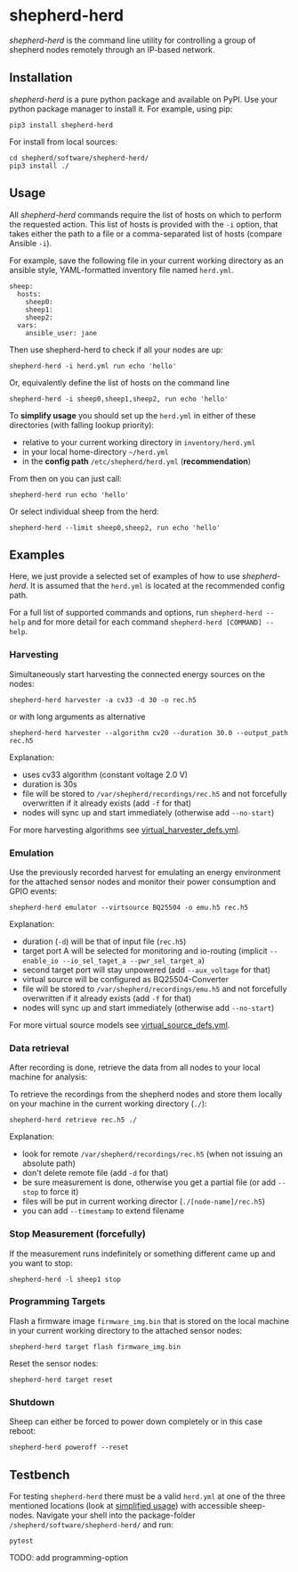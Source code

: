# shepherd-herd

*shepherd-herd* is the command line utility for controlling a group of shepherd nodes remotely through an IP-based network.


## Installation

*shepherd-herd* is a pure python package and available on PyPI.
Use your python package manager to install it.
For example, using pip:

```Shell
pip3 install shepherd-herd
```

For install from local sources:

```Shell
cd shepherd/software/shepherd-herd/
pip3 install ./
```

## Usage

All *shepherd-herd* commands require the list of hosts on which to perform the requested action.
This list of hosts is provided with the `-i` option, that takes either the path to a file or a comma-separated list of hosts (compare Ansible `-i`).

For example, save the following file in your current working directory as an ansible style, YAML-formatted inventory file named `herd.yml`.

```
sheep:
  hosts:
    sheep0:
    sheep1:
    sheep2:
  vars:
    ansible_user: jane
```

Then use shepherd-herd to check if all your nodes are up:

```Shell
shepherd-herd -i herd.yml run echo 'hello'
```

Or, equivalently define the list of hosts on the command line

```Shell
shepherd-herd -i sheep0,sheep1,sheep2, run echo 'hello'
```

To **simplify usage** you should set up the `herd.yml` in either of these directories (with falling lookup priority):

- relative to your current working directory in `inventory/herd.yml`
- in your local home-directory `~/herd.yml`
- in the **config path** `/etc/shepherd/herd.yml` (**recommendation**)

From then on you can just call:

```Shell
shepherd-herd run echo 'hello'
```

Or select individual sheep from the herd:

```Shell
shepherd-herd --limit sheep0,sheep2, run echo 'hello'
```

## Examples

Here, we just provide a selected set of examples of how to use *shepherd-herd*. It is assumed that the `herd.yml` is located at the recommended config path.

For a full list of supported commands and options, run ```shepherd-herd --help``` and for more detail for each command ```shepherd-herd [COMMAND] --help```.

### Harvesting

Simultaneously start harvesting the connected energy sources on the nodes:

```Shell
shepherd-herd harvester -a cv33 -d 30 -o rec.h5
```

or with long arguments as alternative

```Shell
shepherd-herd harvester --algorithm cv20 --duration 30.0 --output_path rec.h5
```

Explanation:

- uses cv33 algorithm (constant voltage 2.0 V)
- duration is 30s
- file will be stored to `/var/shepherd/recordings/rec.h5` and not forcefully overwritten if it already exists (add `-f` for that)
- nodes will sync up and start immediately (otherwise add `--no-start`)

For more harvesting algorithms see [virtual_harvester_defs.yml](https://github.com/orgua/shepherd/blob/main/software/python-package/shepherd/virtual_harvester_defs.yml).

### Emulation

Use the previously recorded harvest for emulating an energy environment for the attached sensor nodes and monitor their power consumption and GPIO events:

```Shell
shepherd-herd emulator --virtsource BQ25504 -o emu.h5 rec.h5
```

Explanation:

- duration (`-d`) will be that of input file (`rec.h5`)
- target port A will be selected for monitoring and io-routing (implicit `--enable_io --io_sel_taget_a --pwr_sel_target_a`)
- second target port will stay unpowered (add `--aux_voltage` for that)
- virtual source will be configured as BQ25504-Converter
- file will be stored to `/var/shepherd/recordings/emu.h5` and not forcefully overwritten if it already exists (add `-f` for that)
- nodes will sync up and start immediately (otherwise add `--no-start`)

For more virtual source models see [virtual_source_defs.yml](https://github.com/orgua/shepherd/blob/main/software/python-package/shepherd/virtual_source_defs.yml).

### Data retrieval

After recording is done, retrieve the data from all nodes to your local machine for analysis:

To retrieve the recordings from the shepherd nodes and store them locally on your machine in the current working directory (`./`):

```Shell
shepherd-herd retrieve rec.h5 ./
```

Explanation:

- look for remote `/var/shepherd/recordings/rec.h5` (when not issuing an absolute path)
- don't delete remote file (add `-d` for that)
- be sure measurement is done, otherwise you get a partial file (or add `--stop` to force it)
- files will be put in current working director (`./[node-name]/rec.h5`)
- you can add `--timestamp` to extend filename

### Stop Measurement (forcefully)

If the measurement runs indefinitely or something different came up and you want to stop:

```Shell
shepherd-herd -l sheep1 stop
```

### Programming Targets

Flash a firmware image `firmware_img.bin` that is stored on the local machine in your current working directory to the attached sensor nodes:

```Shell
shepherd-herd target flash firmware_img.bin
```

Reset the sensor nodes:

```Shell
shepherd-herd target reset
```

### Shutdown

Sheep can either be forced to power down completely or in this case reboot:

```Shell
shepherd-herd poweroff --reset
```

## Testbench

For testing `shepherd-herd` there must be a valid `herd.yml` at one of the three mentioned locations (look at [simplified usage](#Usage)) with accessible sheep-nodes. Navigate your shell into the package-folder `/shepherd/software/shepherd-herd/` and run:

```Shell
pytest
```

TODO: add programming-option
